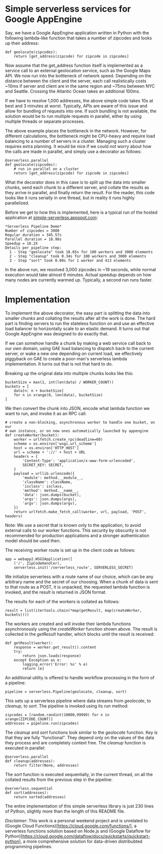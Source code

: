 # Simple serverless services for Google AppEngine

Say, we have a Google AppEngine application written in Python with the following lambda-like
function that takes a number of zipcodes and looks up their address:

    def geolocate(zipcodes):
        return [get_address(zipcode) for zipcode in zipcodes]

Now assume that the get_address function itself is implemented as a service call to
an external geolocation service, such as the Google Maps API. We now run into the bottleneck
of network speed. Depending on the distance between the client and the server, each call
realistically costs ~10ms if server and client are in the same region and ~75ms between NYC
and Seattle. Crossing the Atlantic Ocean takes an additional 100ms.

If we have to resolve 1,000 addresses, the above simple code takes 10s at best and 3 minutes at
worst. Typically, APIs are aware of this issue and allow for bundling of requests into one.
If such bundling is not available, the solution would be to run multiple requests in parallel,
either by using multiple threads or separate processes.

The above example places the bottleneck in the network. However, for different calculations, the
bottleneck might be CPU-heavy and require load balancing to a number of servers in a cluster.
Managing such a cluster requires extra planning. It would be nice if we could not worry about
how the calls are made in parallel, and simply use a decorator as follows:

    @serverless.parallel
    def geolocate(zipcodes):
        # run in parallel on a cluster
        return [get_address(zipcode) for zipcode in zipcodes]

What the decorator does in this case is to split up the data into smaller chunks, send each chunk
to a different server, and collate the results as they arrive in parallel, and finally return the
result. For the reader, this code looks like it runs serially in one thread, but in reality it
runs highly parallelized.

Before we get to how this is implemented, here is a typical run of the hosted application at
[simple-serverless.appspot.com](http://simple-serverless.appspot.com):

    *Serverless Pipeline Demo*
    Number of zipcodes = 3000
    Regular duration = 345.57s
    Parallel duration = 18.98s
    Speedup = 18.2X
    Details per pipeline step:
      1 - Step "geolocate" took 18.65s for 100 workers and 3000 elements
      2 - Step "cleanup" took 0.34s for 100 workers and 3000 elements
      3 - Step "sort" took 0.00s for 1 worker and 413 elements

In the above run, we resolved 3,000 zipcodes in ~19 seconds, while normal
execution would take almost 6 minutes. Actual speedup depends on how many nodes
are currently warmed up. Typically, a second run runs faster.

# Implementation

To implement the above decorator, the easy part is splitting the data into smaller chunks
and collating the results after all the work is done. The hard part is finding servers to run the stateless
function on and use an effective load balancer to horizontally scale to an elastic demand. It
turns out that Google AppEngine was designed to do exactly that.

If we can somehow handle a chunk by making a web service call back to our own domain,
using GAE load balancing to dispatch back to the current server, or wake a new one
depending on current load, we effectively piggyback on GAE to create a poor-man's 
serverless lambda implementation. It turns out that is not that hard to do.

Breaking up the original data into multiple chunks looks like this:

    bucketSize = max(1, int(len(data) / WORKER_COUNT))
    buckets = [
        data[n: n + bucketSize]
        for n in xrange(0, len(data), bucketSize)
    ]
    
We then convert the chunk into JSON, encode what lambda function we want to run, and
invoke it as an RPC call:

    # create a non-blocking, asynchronous worker to handle one bucket, on our
    # own instance, or on new ones automatically launched by appengine
    def createWorker(bucket):
        worker = urlfetch.create_rpc(deadline=60)
        scheme = os.environ['wsgi.url_scheme']
        host = os.environ['HTTP_HOST']
        url = scheme + '://' + host + URL
        headers = {
            'Content-Type': 'application/x-www-form-urlencoded',
            SECRET_KEY: SECRET,
        }
        payload = urllib.urlencode({
            'module': method.__module__,
            'className': className,
            'isclass': isclass,
            'method': method.__name__,
            'data': json.dumps(bucket),
            'args': json.dumps(args),
            'argv': json.dumps(argv),
        })
        return urlfetch.make_fetch_call(worker, url, payload, 'POST', headers)

Note: We use a secret that is known only to the application, to avoid external calls
to our worker functions. This security by obscurity is not recommended for 
production applications and a stronger authentication model should be used then.

The receiving worker route is set up in the client code as follows:

    app = webapp2.WSGIApplication([
        ('/', ZipCodeHandler),
        serverless.init('/serverless_route', SERVERLESS_SECRET)

We initialize serverless with a route name of our choice, which can be any arbitrary name
and the secret of our choosing. When a chunk of data is sent to that route as a POST, it is 
unpacked, the requested lambda function is invoked, and the result is returned in JSON
format.

The results for each of the workers is collated as follows:

    result = list(itertools.chain(*map(getResult, map(createWorker, buckets))))
    
The workers are created and will invoke their lambda functions asynchronously using
the _createWorker_ function shown above. The result
is collected in the _getResult_ handler, which blocks until the result is received:

    def getResult(worker):
        response = worker.get_result().content
        try:
            return json.loads(response)
        except Exception as e:
            logging.error('Error: %s' % e)
            return [e]

An additional utility is offered to handle workflow processing in the form of a pipeline:

    pipeline = serverless.Pipeline(geolocate, cleanup, sort)
    
This sets up a serverless pipeline where data streams from _geolocate_, to _cleanup_, to _sort_. 
The pipeline is invoked using its _run_ method:

    zipcodes = [random.randint(10000,99999) for n in xrange(ZIPCODE_COUNT)]
    addresses = pipeline.run(zipcodes)

The _cleanup_ and _sort_ functions look similar to the _geolocate_ function. Key is that
they are fully "functional". They depend only on the values of the data they process and
are completely context free. The _cleanup_ function is executed in parallel:

    @serverless.parallel
    def cleanup(addresses):
        return filter(None, addresses)

The _sort_ function is executed sequentially, in the current thread, on all the collated
results from the previous step in the pipeline:

    @serverless.sequential
    def sort(addresses):
        return sorted(addresses)
        
The entire implementation of this simple serverless library is just 230 lines of Python,
slightly more than the length of this README file. 

*Disclaimer*: This work is a personal weekend project and is unrelated to (Google Cloud 
Functions)[https://cloud.google.com/functions/], a serverless functions solution based on
Node.js and (Google Dataflow for
Python)[https://cloud.google.com/dataflow/docs/quickstarts/quickstart-python],
a more comprehensive solution for data-driven distribubted programming pipelines.